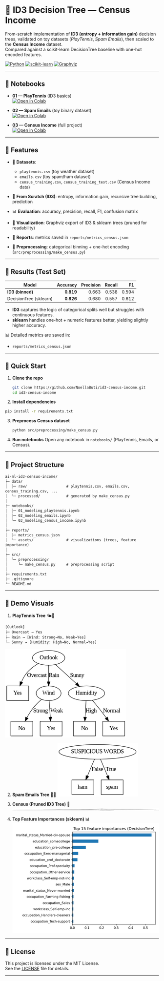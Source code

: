 # 🌳 ID3 Decision Tree — Census Income

From-scratch implementation of **ID3 (entropy + information gain)** decision trees, validated on toy datasets (*PlayTennis*, *Spam Emails*), then scaled to the **Census Income** dataset.  
Compared against a scikit-learn DecisionTree baseline with one-hot encoded features.

[![Python](https://img.shields.io/badge/Python-3.10%2B-blue)]()
[![scikit-learn](https://img.shields.io/badge/ML-scikit--learn-orange)]()
[![Graphviz](https://img.shields.io/badge/Visualization-Graphviz-green)]()

---

## 📓 Notebooks

- **01 — PlayTennis** (ID3 basics)  
  [![Open in Colab](https://colab.research.google.com/assets/colab-badge.svg)](https://colab.research.google.com/drive/1T0jro4s-KStntOcSCv_aYW1L1xfsweQk?usp=drive_link)

- **02 — Spam Emails** (toy binary dataset)  
  [![Open in Colab](https://colab.research.google.com/assets/colab-badge.svg)](https://colab.research.google.com/drive/1KJRunBoJ9nUiIBEp31KGHUQeUq-WG6pE?usp=drive_link)

- **03 — Census Income** (full project)  
  [![Open in Colab](https://colab.research.google.com/assets/colab-badge.svg)](https://colab.research.google.com/drive/1s4j37TK-7yTcrg6dGVOkeBoe8eqpWR1Z?usp=drive_link)

---

## 🔹 Features

- 📂 **Datasets**:  
  - `playtennis.csv` (toy weather dataset)  
  - `emails.csv` (toy spam/ham dataset)  
  - `census_training.csv`, `census_training_test.csv` (Census Income data)

- 🔢 **From Scratch (ID3)**: entropy, information gain, recursive tree building, prediction  
- 📊 **Evaluation**: accuracy, precision, recall, F1, confusion matrix  
- 🌳 **Visualization**: Graphviz export of ID3 & sklearn trees (pruned for readability)  
- 📝 **Reports**: metrics saved in `reports/metrics_census.json`  
- 💾 **Preprocessing**: categorical binning + one-hot encoding (`src/preprocessing/make_census.py`)  

---

## 🔹 Results (Test Set)

| Model                  | Accuracy | Precision | Recall | F1   |
|-------------------------|---------:|----------:|-------:|-----:|
| **ID3 (binned)**        | **0.819** | 0.663     | 0.538  | 0.594 |
| DecisionTree (sklearn)  | **0.826** | 0.680     | 0.557  | 0.612 |

- **ID3** captures the logic of categorical splits well but struggles with continuous features.  
- **sklearn** handles one-hot + numeric features better, yielding slightly higher accuracy.  

📊 Detailed metrics are saved in:  
- `reports/metrics_census.json`

---

## 🔹 Quick Start

1. **Clone the repo**
   ```bash
   git clone https://github.com/NoellaButi/id3-census-income.git
   cd id3-census-income
   ```

2. **Install dependencies**
  ```bash
  pip install -r requirements.txt
  ```

3. **Preprocess Census dataset**
   ```bash
   python src/preprocessing/make_census.py
   ```

5. **Run notebooks**
Open any notebook in `notebooks/` (PlayTennis, Emails, or Census).

---

## 🔹 Project Structure
```
ai-ml-id3-census-income/
├─ data/
│  ├─ raw/                  # playtennis.csv, emails.csv, census_training.csv, ...
│  └─ processed/            # generated by make_census.py
│
├─ notebooks/
│  ├─ 01_modeling_playtennis.ipynb
│  ├─ 02_modeling_emails.ipynb
│  └─ 03_modeling_census_income.ipynb
│
├─ reports/
│  ├─ metrics_census.json
│  └─ assets/               # visualizations (trees, feature importance)
│
├─ src/
│  └─ preprocessing/
│     └─ make_census.py     # preprocessing script
│
├─ requirements.txt
├─ .gitignore
└─ README.md
```
---

## 🔹 Demo Visuals

1. **PlayTennis Tree** 🌤️🎾
  ```bash
[Outlook]
├─ Overcast → Yes
├─ Rain → [Wind: Strong→No, Weak→Yes]
└─ Sunny → [Humidity: High→No, Normal→Yes]
  ```
   ![PlayTennis Tree](reports/assets/playtennis_tree.png)

2. **Spam Emails Tree** 📧🚨
   ![Emails Tree](reports/assets/emails_tree.png)

3. **Census (Pruned ID3 Tree)** 💼  
   ![Census ID3 Pruned](reports/assets/census_id3_tree_pruned.png)

4. **Top Feature Importances (sklearn)** 📊  
   ![Feature Importances](reports/assets/census_dt_feature_importance.png)

---

## 🔹 License
This project is licensed under the MIT License.  
See the [LICENSE](https://github.com/NoellaButi/ai-ml-id3-census-income/blob/main/LICENSE) file for details.

---
